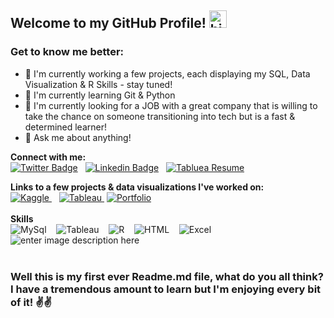 

## Welcome to my GitHub Profile! <img src="https://user-images.githubusercontent.com/1303154/88677602-1635ba80-d120-11ea-84d8-d263ba5fc3c0.gif" width="28px" alt="hi">

### Get to know me better:

 -  🔭 I'm currently working a few projects, each displaying my SQL, Data Visualization & R Skills - stay tuned!
 - 🌱 I'm currently learning Git & Python
 - 🔎 I'm currently looking for a JOB with a great company that is willing to take the chance on someone transitioning into tech but is a fast & determined learner!
 - 💬 Ask me about anything!
 
 **Connect with me:** <br>
[![Twitter Badge](https://img.shields.io/badge/-@domsieofpines-1ca0f1?style=flat&labelColor=1ca0f1&logo=twitter&logoColor=white&link=https://twitter.com/domsieofpines)](https://twitter.com/domsieofpines)  &nbsp; [![Linkedin Badge](https://img.shields.io/badge/-Dominique-0e76a8?style=flat&labelColor=0e76a8&logo=linkedin&logoColor=white)](https://www.linkedin.com/in/dominique-mcintosh/) &nbsp;
  [![Tabluea Resume](https://img.shields.io/badge/-Resume%20Dashboard-blueviolet?style=flat&labelColor=ff69b4&logo=tableau&logoColor=white)](https://public.tableau.com/app/profile/dominique.mcintosh/viz/Resume_16521141642820/Resume-Dashboard) 

**Links to a few projects & data visualizations I've worked on:** <br>
	[![Kaggle](https://img.shields.io/badge/-Kaggle-20BEFF?logo=kaggle&logoColor=white&style=flat)
	](https://www.kaggle.com/dominiquemcintosh)&nbsp;&nbsp;&nbsp;[![Tableau](https://img.shields.io/badge/-Tableau-E97627?logo=tableau&logoColor=white&style=flat)
	](https://public.tableau.com/app/profile/dominique.mcintosh)&nbsp;[![Portfolio](https://img.shields.io/badge/Portfolio-orange?logo=github&logoColor=white&style=flat)](https://junkunno.github.io/) 
 <br><br>
 **Skills** <br>
	![MySql](https://img.shields.io/badge/-MySql-4479A1?logo=mysql&logoColor=white&style=plastic)&nbsp;&nbsp;&nbsp; ![Tableau](https://img.shields.io/badge/-Tableau-E97627?logo=tableau&logoColor=white&style=plastic) &nbsp;&nbsp;&nbsp;![R](https://img.shields.io/badge/-276DC3?logo=r&logoColor=white&style=plastic)&nbsp;&nbsp;&nbsp; ![HTML](https://img.shields.io/badge/-Html-E34F26?logo=html5&logoColor=white&style=plastic)&nbsp;&nbsp;&nbsp; ![Excel](https://img.shields.io/badge/-Excel-217346?logo=microsoftexcel&logoColor=white&style=plastic)&nbsp;&nbsp;&nbsp; ![enter image description here](https://img.shields.io/badge/-office-D83B01?logo=microsoftoffice&logoColor=white&style=plastic) 
  <br><br>
  ### Well this is my first ever Readme.md file, what do you all think? I have a tremendous amount to learn but I'm enjoying every bit of it! ✌✌

